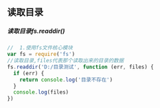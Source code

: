 ## 读取目录

##### 读取目录fs.readdir()

```js
//  1.使用fs文件核心模块
var fs = require('fs')
//读取目录,files代表那个读取出来的目录的数据
fs.readdir('D:/目录测试', function (err, files) {
  if (err) {
    return console.log('目录不存在')
  }
  console.log(files)
})
```

